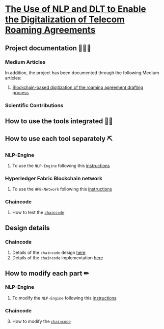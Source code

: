 # [The Use of NLP and DLT to Enable the Digitalization of Telecom Roaming Agreements](https://wiki.hyperledger.org/display/INTERN/Project+Plan%3A+The+Use+of+NLP+and+DLT+to+Enable+the+Digitalization+of+Telecom+Roaming+Agreements)

## Project documentation 📕📗📘

### Medium Articles
In addition, the project has been documented through the following Medium articles:
1. [Blockchain-based digitization of the roaming agreement drafting process](https://medium.com/@sfl0r3nz05/blockchain-based-digitization-of-the-roaming-agreement-drafting-process-dec003923521)

### Scientific Contributions

## How to use the tools integrated 🦾🦿

## How to use each tool separately ⛏

### NLP-Engine
1. To use the `NLP-Engine` following this [instructions](https://github.com/sfl0r3nz05/NLP-DLT/blob/sentencelvl/documentation/nlp-engine-use.md)

### Hyperledger Fabric Blockchain network
1. To use the `HFB-Network` following this [instructions](https://github.com/sfl0r3nz05/NLP-DLT/blob/sentencelvl/documentation/hfb-network-use.md)

### Chaincode
1. How to test the [`chaincode`](https://github.com/sfl0r3nz05/NLP-DLT/blob/sentencelvl/documentation/chaincode-test.md)

## Design details

### Chaincode
1. Details of the `chaincode` design [here](https://github.com/sfl0r3nz05/NLP-DLT/blob/sentencelvl/documentation/chaincode-desing.md)
2. Details of the `chaincode` implementation [here](https://github.com/sfl0r3nz05/NLP-DLT/blob/sentencelvl/documentation/chaincode-implementation.md)


## How to modify each part ✏

### NLP-Engine
1. To modify the `NLP-Engine` following this [instructions](https://github.com/sfl0r3nz05/NLP-DLT/blob/sentencelvl/documentation/nlp-engine-edit.md)

### Chaincode
3. How to modify the [`chaincode`](https://github.com/sfl0r3nz05/NLP-DLT/blob/sentencelvl/documentation/chaincode-modification.md)